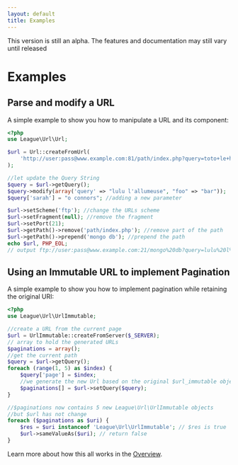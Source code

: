 ```yaml
---
layout: default
title: Examples
---
```


<p class="message-notice">This version is still an alpha. The features and documentation may still vary until released</p>

# Examples

## Parse and modify a URL

A simple example to show you how to manipulate a URL and its component:

~~~php
<?php
use League\Url\Url;

$url = Url::createFromUrl(
    'http://user:pass@www.example.com:81/path/index.php?query=toto+le+heros#top'
);

//let update the Query String
$query = $url->getQuery();
$query->modify(array('query' => "lulu l'allumeuse", "foo" => "bar")); 
$query['sarah'] = "o connors"; //adding a new parameter

$url->setScheme('ftp'); //change the URLs scheme
$url->setFragment(null); //remove the fragment
$url->setPort(21);
$url->getPath()->remove('path/index.php'); //remove part of the path
$url->getPath()->prepend('mongo db'); //prepend the path
echo $url, PHP_EOL; 
// output ftp://user:pass@www.example.com:21/mongo%20db?query=lulu%20l%27allumeuse&foo=bar&sarah=o%20connors
~~~

## Using an Immutable URL to implement Pagination

A simple example to show you how to implement pagination while retaining the original URI:

~~~php
<?php
use League\Url\UrlImmutable;

//create a URL from the current page
$url = UrlImmutable::createFromServer($_SERVER);
// array to hold the generated URLs
$paginations = array();
//get the current path
$query = $url->getQuery();
foreach (range(1, 5) as $index) {
    $query['page'] = $index;
    //we generate the new Url based on the original $url_immutable object
    $paginations[] = $url->setQuery($query);
}

//$paginations now contains 5 new League\Url\UrlImmutable objects 
//but $url has not change
foreach ($paginations as $uri) {
    $res = $uri instanceof 'League\Url\UrlImmutable'; // $res is true
	$url->sameValueAs($uri); // return false
}
~~~

Learn more about how this all works in the [Overview](/overview).